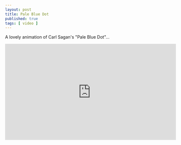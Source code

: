 ```yaml
---
layout: post
title: Pale Blue Dot
published: true 
tags: [ video ]
---
```


A lovely animation of Carl Sagan's "Pale Blue Dot"...

<iframe width="560" height="315" src="https://www.youtube.com/embed/XEwdRE8MKQg" frameborder="0" allowfullscreen></iframe>


